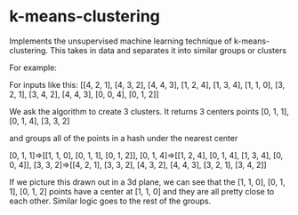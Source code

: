 k-means-clustering
==================

Implements the unsupervised machine learning technique of k-means-clustering. This takes in data and separates it into similar groups or clusters


For example:

For inputs like this:
[[4, 2, 1],
 [4, 3, 2],
 [4, 4, 3],
 [1, 2, 4],
 [1, 3, 4],
 [1, 1, 0],
 [3, 2, 1],
 [3, 4, 2],
 [4, 4, 3],
 [0, 0, 4],
 [0, 1, 2]]

We ask the algorithm to create 3 clusters.
It returns 3 centers points
[0, 1, 1], [0, 1, 4], [3, 3, 2]

and groups all of the points in a hash under the nearest center

 [0, 1, 1]=>[[1, 1, 0], [0, 1, 1], [0, 1, 2]],
 [0, 1, 4]=>[[1, 2, 4], [0, 1, 4], [1, 3, 4], [0, 0, 4]],
 [3, 3, 2]=>[[4, 2, 1], [3, 3, 2], [4, 3, 2], [4, 4, 3], [3, 2, 1], [3, 4, 2]]

 If we picture this drawn out in a 3d plane, we can see that the [1, 1, 0], [0, 1, 1], [0, 1, 2] points have a center at [1, 1, 0] and they are all pretty close to each other. Similar logic goes to the rest of the groups.